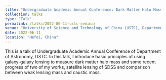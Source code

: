 ```yaml
---
title: "Undergraduate Academic Annual Conference: Dark Matter Halo Mass Measurement with Galaxy-galaxy Lensing  "
collection: talks
type: "Talk"
permalink: /talks/2022-06-11-ustc-seminar
venue: "University of Science and Technology of China (USTC), Department of Astronomy"
date: 2022-06-11
location: "Hefei, China"
---
```


This is a talk of Undergraduate Academic Annual Conference of Department of Astronomy, USTC. In this talk, I introduce basic principles of using galaxy-galaxy lensing to measure dark matter halo mass and some recent progress of two of my works, satellite lensing of SDSS and comparison between weak lensing mass and caustic mass.
